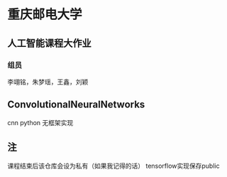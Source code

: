 # 重庆邮电大学
## 人工智能课程大作业
### 组员
李翊铭，朱梦瑶，王鑫，刘颖
## ConvolutionalNeuralNetworks
cnn python 无框架实现
## 注
课程结束后该仓库会设为私有（如果我记得的话）
tensorflow实现保存public

